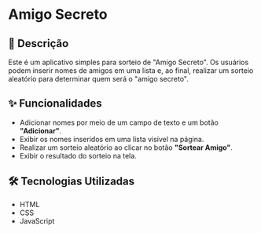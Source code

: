 # Amigo Secreto

## 📌 Descrição

Este é um aplicativo simples para sorteio de "Amigo Secreto". Os usuários podem inserir nomes de amigos em uma lista e, ao final, realizar um sorteio aleatório para determinar quem será o "amigo secreto".

## ✨ Funcionalidades

- Adicionar nomes por meio de um campo de texto e um botão **"Adicionar"**.
- Exibir os nomes inseridos em uma lista visível na página.
- Realizar um sorteio aleatório ao clicar no botão **"Sortear Amigo"**.
- Exibir o resultado do sorteio na tela.

## 🛠 Tecnologias Utilizadas

- HTML
- CSS
- JavaScript
